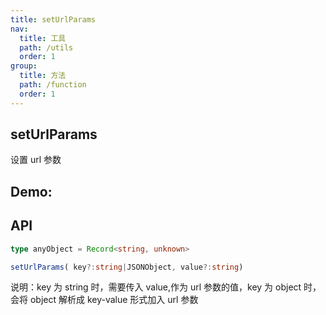 ```yaml
---
title: setUrlParams
nav:
  title: 工具
  path: /utils
  order: 1
group:
  title: 方法
  path: /function
  order: 1
---
```


## setUrlParams

设置 url 参数

## Demo:

<code src="./demo/demo.tsx"></code>

## API

```ts
type anyObject = Record<string, unknown>

setUrlParams( key?:string|JSONObject, value?:string)
```

说明：key 为 string 时，需要传入 value,作为 url 参数的值，key 为 object 时，会将 object 解析成 key-value 形式加入 url 参数
